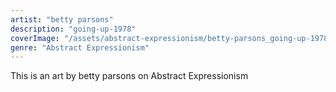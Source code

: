 ```yaml
---
artist: "betty parsons"
description: "going-up-1978"
coverImage: "/assets/abstract-expressionism/betty-parsons_going-up-1978.jpg"
genre: "Abstract Expressionism"
---
```

This is an art by betty parsons on Abstract Expressionism

